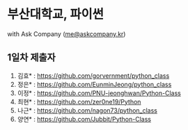# 부산대학교, 파이썬

with Ask Company (me@askcompany.kr)

## 1일차 제출자

1. 김효* : https://github.com/gorvernment/python_class
1. 정은* : https://github.com/EunminJeong/python_class
1. 이정* : https://github.com/PNU-jeonghwan/Python-Class
1. 최현* : https://github.com/zer0ne19/Python
1. 나근* : https://github.com/nagon73/python_class
1. 양연* : https://github.com/Jubbit/Python-Class

